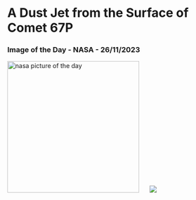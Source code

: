 # A Dust Jet from the Surface of Comet 67P
### Image of the Day - NASA - 26/11/2023
<img src="https://apod.nasa.gov/apod/image/2311/Jet67P_Rosetta_960.jpg" alt="nasa picture of the day" width="300"/>&nbsp; &nbsp; &nbsp; <img src="https://github-readme-streak-stats.herokuapp.com/?user=tempo-riz&theme=dracula" >



  

